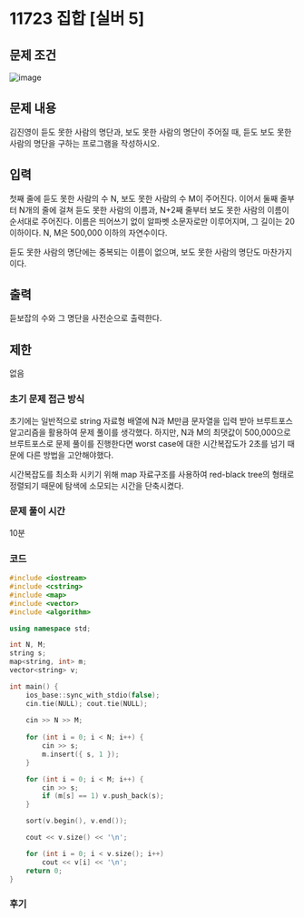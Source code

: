 # 11723 집합 [실버 5]
## 문제 조건
![image](https://github.com/WoogiBoogi1129/CodingTest/assets/110087545/480db53c-421e-4e5a-99e4-bc7683460e51)
## 문제 내용
김진영이 듣도 못한 사람의 명단과, 보도 못한 사람의 명단이 주어질 때, 듣도 보도 못한 사람의 명단을 구하는 프로그램을 작성하시오.
## 입력
첫째 줄에 듣도 못한 사람의 수 N, 보도 못한 사람의 수 M이 주어진다. 이어서 둘째 줄부터 N개의 줄에 걸쳐 듣도 못한 사람의 이름과, N+2째 줄부터 보도 못한 사람의 이름이 순서대로 주어진다. 이름은 띄어쓰기 없이 알파벳 소문자로만 이루어지며, 그 길이는 20 이하이다. N, M은 500,000 이하의 자연수이다.

듣도 못한 사람의 명단에는 중복되는 이름이 없으며, 보도 못한 사람의 명단도 마찬가지이다.
## 출력
듣보잡의 수와 그 명단을 사전순으로 출력한다.
## 제한
없음
### 초기 문제 접근 방식
초기에는 일반적으로 string 자료형 배열에 N과 M만큼 문자열을 입력 받아 브루트포스 알고리즘을 활용하여 문제 풀이를 생각했다.
하지만, N과 M의 최댓값이 500,000으로 브루트포스로 문제 풀이를 진행한다면 worst case에 대한 시간복잡도가 2초를 넘기 때문에 다른 방법을 고안해야했다.

시간복잡도를 최소화 시키기 위해 map 자료구조를 사용하여 red-black tree의 형태로 정렬되기 때문에 탐색에 소모되는 시간을 단축시켰다.
### 문제 풀이 시간
10분
### 코드
```c++
#include <iostream>
#include <cstring>
#include <map>
#include <vector>
#include <algorithm>

using namespace std;

int N, M;
string s;
map<string, int> m;
vector<string> v;

int main() {
	ios_base::sync_with_stdio(false);
	cin.tie(NULL); cout.tie(NULL);
	
	cin >> N >> M;
	
	for (int i = 0; i < N; i++) {
		cin >> s;
		m.insert({ s, 1 });
	}

	for (int i = 0; i < M; i++) {
		cin >> s;
		if (m[s] == 1) v.push_back(s);
	}

	sort(v.begin(), v.end());

	cout << v.size() << '\n';

	for (int i = 0; i < v.size(); i++)
		cout << v[i] << '\n';
	return 0;
}
```
### 후기
